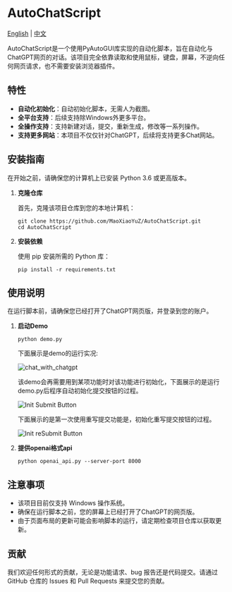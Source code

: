 # AutoChatScript

[English](readme.md) | [中文](readme_cn.md)

AutoChatScript是一个使用PyAutoGUI库实现的自动化脚本，旨在自动化与ChatGPT网页的对话。该项目完全依靠读取和使用鼠标，键盘，屏幕，不逆向任何网页请求，也不需要安装浏览器插件。

## 特性

- **自动化初始化**：自动初始化脚本，无需人为截图。
- **全平台支持**：后续支持除Windows外更多平台。
- **全操作支持**：支持新建对话，提交，重新生成，修改等一系列操作。
- **支持更多网站**：本项目不仅仅针对ChatGPT，后续将支持更多Chat网站。

## 安装指南

在开始之前，请确保您的计算机上已安装 Python 3.6 或更高版本。

1. **克隆仓库**

    首先，克隆该项目仓库到您的本地计算机：

    ```
    git clone https://github.com/MaoXiaoYuZ/AutoChatScript.git
    cd AutoChatScript
    ```

2. **安装依赖**

    使用 pip 安装所需的 Python 库：

    ```
    pip install -r requirements.txt
    ```

## 使用说明

在运行脚本前，请确保您已经打开了ChatGPT网页版，并登录到您的账户。

1. **启动Demo**

    ```
    python demo.py
    ```

    下面展示是demo的运行实况:

    ![chat_with_chatgpt](assets/chat_with_chatgpt.gif "Demo的运行实况")

    该demo会再需要用到某项功能时对该功能进行初始化，下面展示的是运行demo.py后程序自动初始化提交按钮的过程。

    ![Init Submit Button](assets/init_submit_button.gif "初始化提交按钮")

    下面展示的是第一次使用重写提交功能是，初始化重写提交按钮的过程。

    ![Init reSubmit Button](assets/init_resubmit_button.gif "初始化重新提交按钮")

2. **提供openai格式api**


    ```
    python openai_api.py --server-port 8000
    ```

## 注意事项

- 该项目目前仅支持 Windows 操作系统。
- 确保在运行脚本之前，您的屏幕上已经打开了ChatGPT的网页版。
- 由于页面布局的更新可能会影响脚本的运行，请定期检查项目仓库以获取更新。

## 贡献

我们欢迎任何形式的贡献，无论是功能请求、bug 报告还是代码提交。请通过 GitHub 仓库的 Issues 和 Pull Requests 来提交您的贡献。
